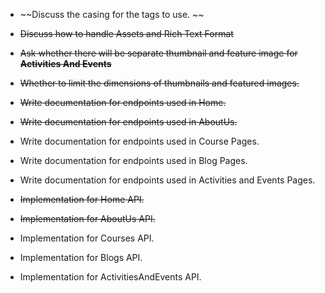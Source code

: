 - ~~Discuss the casing for the tags to use. ~~
- ~~Discuss how to handle Assets and Rich Text Format~~
- ~~Ask whether there will be separate thumbnail and feature image for **Activities And Events**~~
- ~~Whether to limit the dimensions of thumbnails and featured images.~~

- ~~Write documentation for endpoints used in Home.~~
- ~~Write documentation for endpoints used in AboutUs.~~
- Write documentation for endpoints used in Course Pages.
- Write documentation for endpoints used in Blog Pages.
- Write documentation for endpoints used in Activities and Events Pages.

- ~~Implementation for Home API.~~
- ~~Implementation for AboutUs API.~~
- Implementation for Courses API.
- Implementation for Blogs API.
- Implementation for ActivitiesAndEvents API.

